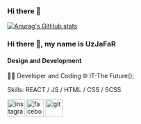 ### Hi there 👋


[![Anurag's GitHub stats](https://github-readme-stats.vercel.app/api?username=UzJaFaR-13)](https://github.com/anuraghazra/github-readme-stats)

### Hi there 👋, my name is UzJaFaR
#### Design and Development
👨‍💻 Developer and Coding 🌐 IT-The Future();

Skills: REACT / JS / HTML / CSS / SCSS 


[<img src='https://cdn.jsdelivr.net/npm/simple-icons@3.0.1/icons/instagram.svg' alt='instagram' height='40'>](https://www.instagram.com/invites/contact/?i=v5rc6otezexs&utm_content=5hbxdp6)  [<img src='https://cdn.jsdelivr.net/npm/simple-icons@3.0.1/icons/facebook.svg' alt='facebook' height='40'>](https://www.facebook.com/jafar.norxurozov.3)  [<img src='https://cdn.jsdelivr.net/npm/simple-icons@3.0.1/icons/git.svg' alt='git' height='40'>](https://github.com/UzJaFaR-13)  

